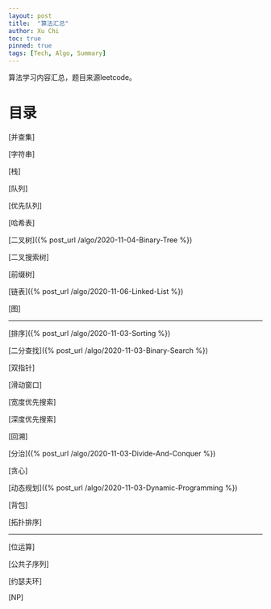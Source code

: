 ```yaml
---
layout: post
title:  "算法汇总"
author: Xu Chi
toc: true
pinned: true
tags: [Tech, Algo, Summary]
---
```


算法学习内容汇总，题目来源leetcode。

# 目录

[并查集]

[字符串]

[栈]

[队列]

[优先队列]

[哈希表]

[二叉树]({% post_url /algo/2020-11-04-Binary-Tree %})

[二叉搜索树]

[前缀树]

[链表]({% post_url /algo/2020-11-06-Linked-List %})

[图]

---

[排序]({% post_url /algo/2020-11-03-Sorting %})

[二分查找]({% post_url /algo/2020-11-03-Binary-Search %})

[双指针]

[滑动窗口]

[宽度优先搜索]

[深度优先搜索]

[回溯]

[分治]({% post_url /algo/2020-11-03-Divide-And-Conquer %})

[贪心]

[动态规划]({% post_url /algo/2020-11-03-Dynamic-Programming %})

[背包]

[拓扑排序]

---

[位运算]

[公共子序列]

[约瑟夫环]

[NP]